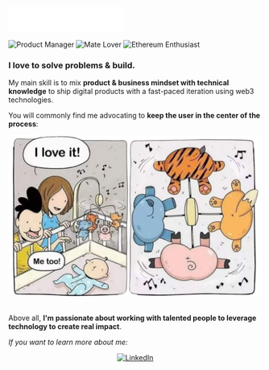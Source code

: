 ![check1](check1.svg)

<div align="left">
  <img src="https://img.shields.io/badge/🧉%20Product%20Manager-0077b6" alt="Product Manager">
  <img src="https://img.shields.io/badge/🇦🇷%20Argentino-0077b6" alt="Mate Lover">
  <img src="https://img.shields.io/badge/Ethereum-0077b6?logo=ethereum" alt="Ethereum Enthusiast">
</div>

### I love to **solve problems** & **build**.

 My main skill is to mix **product & business mindset with technical knowledge** to ship digital products with a fast-paced iteration using web3 technologies.

You will commonly find me advocating to **keep the user in the center of the process**:

<div align="center">
  <img src="UserViewCrop.png" alt="UserView2" width="600" style="max-width: 100%;">
</div>

<br>

Above all, **I'm passionate about working with talented people to leverage technology to create real impact**.

_If you want to learn more about me:_



<div align="center">
  <a href="https://www.linkedin.com/in/tomaspm/" target="_blank">
    <img src="https://img.shields.io/badge/Let's%20connect%20on%20LinkedIn%20🚀-%230077B5.svg?&style=for-the-badge&logo=linkedin&logoColor=white" alt="LinkedIn">
  </a>
</div>